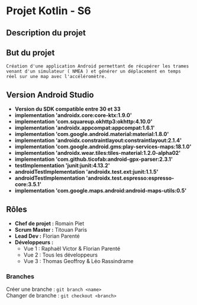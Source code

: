 # Projet Kotlin - S6

## Description du projet
 
 ## But du projet

`Création d'une application Android permettant de récupérer les trames venant d'un simulateur ( NMEA ) et générer un déplacement en temps réel sur une map avec l'accéléromètre.`

## Version Android Studio
 - **Version du SDK compatible entre 30 et 33**
 - **implementation 'androidx.core:core-ktx:1.9.0'**
 - **implementation 'com.squareup.okhttp3:okhttp:4.10.0'**
 - **implementation 'androidx.appcompat:appcompat:1.6.1'**
 - **implementation 'com.google.android.material:material:1.8.0'**
 - **implementation 'androidx.constraintlayout:constraintlayout:2.1.4'**
 - **implementation 'com.google.android.gms:play-services-maps:18.1.0'**
 - **implementation 'androidx.wear.tiles:tiles-material:1.2.0-alpha02'**
 - **implementation 'com.github.ticofab:android-gpx-parser:2.3.1'**
 - **testImplementation 'junit:junit:4.13.2'**
 - **androidTestImplementation 'androidx.test.ext:junit:1.1.5'**
 - **androidTestImplementation 'androidx.test.espresso:espresso-core:3.5.1'**
 - **implementation 'com.google.maps.android:android-maps-utils:0.5'**

## Rôles
- **Chef de projet :** Romain Piet
- **Scrum Master :** Titouan Paris
- **Lead Dev :** Florian Parenté
- **Développeurs :**
    - Vue 1 : Raphaël Victor & Florian Parenté
    - Vue 2 : Tous les développeurs
    - Vue 3 : Thomas Geoffroy & Léo Rassindrame

### Branches
Créer une branche : `git branch <name>`\
Changer de branche : `git checkout <branch>`

